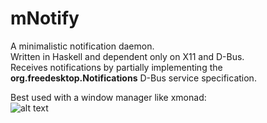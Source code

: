 mNotify
=======

A minimalistic notification daemon.  
Written in Haskell and dependent only on X11 and D-Bus.  
Receives notifications by partially implementing the **org.freedesktop.Notifications** D-Bus service specification.

Best used with a window manager like xmonad:  
![alt text](https://user-images.githubusercontent.com/761605/34437613-8451a556-eca8-11e7-8d58-094965398df3.png "mNotify screenshot")
